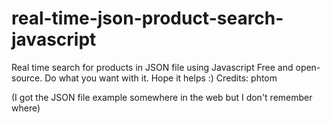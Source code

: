 # real-time-json-product-search-javascript
Real time search for products in JSON file using Javascript
Free and open-source. Do what you want with it. Hope it helps :)
Credits: phtom

(I got the JSON file example somewhere in the web but I don't remember where)
